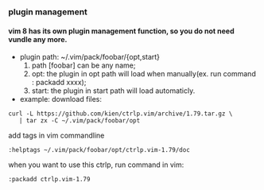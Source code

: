 ### plugin management

#### vim 8 has its own plugin management function, so you do not need vundle any more.
 * plugin path: ~/.vim/pack/foobar/{opt,start} 
    1. path [foobar] can be any name;
    2. opt:  the plugin in opt path will load when manually(ex. run command : packadd xxxx);
    3. start: the plugin in start path will load automaticly.<br>
 * example:
   download files: 
 ```shell
 curl -L https://github.com/kien/ctrlp.vim/archive/1.79.tar.gz \
	| tar zx -C ~/.vim/pack/foobar/opt
 ```
 add tags in vim commandline
 ```shell
 :helptags ~/.vim/pack/foobar/opt/ctrlp.vim-1.79/doc
 ```
 when you want to use this ctrlp, run command in vim:
 ```shell
 :packadd ctrlp.vim-1.79
 ```
 

